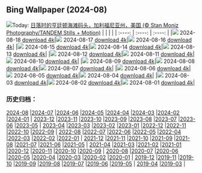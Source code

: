 ## Bing Wallpaper (2024-08)
![](https://cn.bing.com/th?id=OHR.HuntingtonBeach_ZH-CN0368691951_UHD.jpg&w=1000)Today: [日落时的亨廷顿海滩码头，加利福尼亚州，美国 (© Stan Moniz Photography/TANDEM Stills + Motion)](https://cn.bing.com/th?id=OHR.HuntingtonBeach_ZH-CN0368691951_UHD.jpg)
|      |      |      |
| :----: | :----: | :----: |
|![](https://cn.bing.com/th?id=OHR.HuntingtonBeach_ZH-CN0368691951_UHD.jpg&pid=hp&w=384&h=216&rs=1&c=4) 2024-08-18 [download 4k](https://cn.bing.com/th?id=OHR.HuntingtonBeach_ZH-CN0368691951_UHD.jpg)|![](https://cn.bing.com/th?id=OHR.AlfanzinaLighthouse_ZH-CN9704515669_UHD.jpg&pid=hp&w=384&h=216&rs=1&c=4) 2024-08-17 [download 4k](https://cn.bing.com/th?id=OHR.AlfanzinaLighthouse_ZH-CN9704515669_UHD.jpg)|![](https://cn.bing.com/th?id=OHR.JapanRollerCoaster_ZH-CN7954058301_UHD.jpg&pid=hp&w=384&h=216&rs=1&c=4) 2024-08-16 [download 4k](https://cn.bing.com/th?id=OHR.JapanRollerCoaster_ZH-CN7954058301_UHD.jpg)|
|![](https://cn.bing.com/th?id=OHR.HangCave_ZH-CN9217507365_UHD.jpg&pid=hp&w=384&h=216&rs=1&c=4) 2024-08-15 [download 4k](https://cn.bing.com/th?id=OHR.HangCave_ZH-CN9217507365_UHD.jpg)|![](https://cn.bing.com/th?id=OHR.WatarrkaLizard_ZH-CN7974623468_UHD.jpg&pid=hp&w=384&h=216&rs=1&c=4) 2024-08-14 [download 4k](https://cn.bing.com/th?id=OHR.WatarrkaLizard_ZH-CN7974623468_UHD.jpg)|![](https://cn.bing.com/th?id=OHR.DugiOtokCroatia_ZH-CN7791404392_UHD.jpg&pid=hp&w=384&h=216&rs=1&c=4) 2024-08-13 [download 4k](https://cn.bing.com/th?id=OHR.DugiOtokCroatia_ZH-CN7791404392_UHD.jpg)|
|![](https://cn.bing.com/th?id=OHR.ElephantsAmboseli_ZH-CN7596989061_UHD.jpg&pid=hp&w=384&h=216&rs=1&c=4) 2024-08-12 [download 4k](https://cn.bing.com/th?id=OHR.ElephantsAmboseli_ZH-CN7596989061_UHD.jpg)|![](https://cn.bing.com/th?id=OHR.TofinoVancouver_ZH-CN6920493172_UHD.jpg&pid=hp&w=384&h=216&rs=1&c=4) 2024-08-11 [download 4k](https://cn.bing.com/th?id=OHR.TofinoVancouver_ZH-CN6920493172_UHD.jpg)|![](https://cn.bing.com/th?id=OHR.JoshuaTreeNP_ZH-CN5917576674_UHD.jpg&pid=hp&w=384&h=216&rs=1&c=4) 2024-08-10 [download 4k](https://cn.bing.com/th?id=OHR.JoshuaTreeNP_ZH-CN5917576674_UHD.jpg)|
|![](https://cn.bing.com/th?id=OHR.IncaRuinPeru_ZH-CN5068602301_UHD.jpg&pid=hp&w=384&h=216&rs=1&c=4) 2024-08-09 [download 4k](https://cn.bing.com/th?id=OHR.IncaRuinPeru_ZH-CN5068602301_UHD.jpg)|![](https://cn.bing.com/th?id=OHR.SpottedOwlet_ZH-CN0841935587_UHD.jpg&pid=hp&w=384&h=216&rs=1&c=4) 2024-08-08 [download 4k](https://cn.bing.com/th?id=OHR.SpottedOwlet_ZH-CN0841935587_UHD.jpg)|![](https://cn.bing.com/th?id=OHR.MichiganLighthouse_ZH-CN0581377136_UHD.jpg&pid=hp&w=384&h=216&rs=1&c=4) 2024-08-07 [download 4k](https://cn.bing.com/th?id=OHR.MichiganLighthouse_ZH-CN0581377136_UHD.jpg)|
|![](https://cn.bing.com/th?id=OHR.MolokiniHawaii_ZH-CN0375050872_UHD.jpg&pid=hp&w=384&h=216&rs=1&c=4) 2024-08-06 [download 4k](https://cn.bing.com/th?id=OHR.MolokiniHawaii_ZH-CN0375050872_UHD.jpg)|![](https://cn.bing.com/th?id=OHR.HertfordshireLavender_ZH-CN9771886404_UHD.jpg&pid=hp&w=384&h=216&rs=1&c=4) 2024-08-05 [download 4k](https://cn.bing.com/th?id=OHR.HertfordshireLavender_ZH-CN9771886404_UHD.jpg)|![](https://cn.bing.com/th?id=OHR.ImpalaOxpecker_ZH-CN9652434873_UHD.jpg&pid=hp&w=384&h=216&rs=1&c=4) 2024-08-04 [download 4k](https://cn.bing.com/th?id=OHR.ImpalaOxpecker_ZH-CN9652434873_UHD.jpg)|
|![](https://cn.bing.com/th?id=OHR.WulongKarst_ZH-CN9386528384_UHD.jpg&pid=hp&w=384&h=216&rs=1&c=4) 2024-08-03 [download 4k](https://cn.bing.com/th?id=OHR.WulongKarst_ZH-CN9386528384_UHD.jpg)|![](https://cn.bing.com/th?id=OHR.TrunkBay_ZH-CN9268190655_UHD.jpg&pid=hp&w=384&h=216&rs=1&c=4) 2024-08-02 [download 4k](https://cn.bing.com/th?id=OHR.TrunkBay_ZH-CN9268190655_UHD.jpg)|![](https://cn.bing.com/th?id=OHR.KaptaiLake_ZH-CN9085738832_UHD.jpg&pid=hp&w=384&h=216&rs=1&c=4) 2024-08-01 [download 4k](https://cn.bing.com/th?id=OHR.KaptaiLake_ZH-CN9085738832_UHD.jpg)|
### 历史归档：
[2024-08](/picture/2024-08/) |[2024-07](/picture/2024-07/) |[2024-06](/picture/2024-06/) |[2024-05](/picture/2024-05/) |[2024-04](/picture/2024-04/) |[2024-03](/picture/2024-03/) |[2024-02](/picture/2024-02/) |[2024-01](/picture/2024-01/) |
[2023-12](/picture/2023-12/) |[2023-11](/picture/2023-11/) |[2023-10](/picture/2023-10/) |[2023-09](/picture/2023-09/) |[2023-08](/picture/2023-08/) |[2023-07](/picture/2023-07/) |[2023-06](/picture/2023-06/) |[2023-05](/picture/2023-05/) |
[2023-04](/picture/2023-04/) |[2023-03](/picture/2023-03/) |[2023-02](/picture/2023-02/) |[2023-01](/picture/2023-01/) |[2022-12](/picture/2022-12/) |[2022-11](/picture/2022-11/) |[2022-10](/picture/2022-10/) |[2022-09](/picture/2022-09/) |
[2022-08](/picture/2022-08/) |[2022-07](/picture/2022-07/) |[2022-06](/picture/2022-06/) |[2022-05](/picture/2022-05/) |[2022-04](/picture/2022-04/) |[2022-03](/picture/2022-03/) |[2022-02](/picture/2022-02/) |[2022-01](/picture/2022-01/) |
[2021-12](/picture/2021-12/) |[2021-11](/picture/2021-11/) |[2021-10](/picture/2021-10/) |[2021-09](/picture/2021-09/) |[2021-08](/picture/2021-08/) |[2021-07](/picture/2021-07/) |[2021-06](/picture/2021-06/) |[2021-05](/picture/2021-05/) |
[2021-04](/picture/2021-04/) |[2021-03](/picture/2021-03/) |[2021-02](/picture/2021-02/) |[2021-01](/picture/2021-01/) |[2020-12](/picture/2020-12/) |[2020-11](/picture/2020-11/) |[2020-10](/picture/2020-10/) |[2020-09](/picture/2020-09/) |
[2020-08](/picture/2020-08/) |[2020-07](/picture/2020-07/) |[2020-06](/picture/2020-06/) |[2020-05](/picture/2020-05/) |[2020-04](/picture/2020-04/) |[2020-03](/picture/2020-03/) |[2020-02](/picture/2020-02/) |[2020-01](/picture/2020-01/) |
[2019-12](/picture/2019-12/) |[2019-11](/picture/2019-11/) |[2019-10](/picture/2019-10/) |[2019-09](/picture/2019-09/) |[2019-08](/picture/2019-08/) |[2019-07](/picture/2019-07/) |[2019-06](/picture/2019-06/) |[2019-05](/picture/2019-05/) |
[2019-04](/picture/2019-04/) |[2019-03](/picture/2019-03/) |
